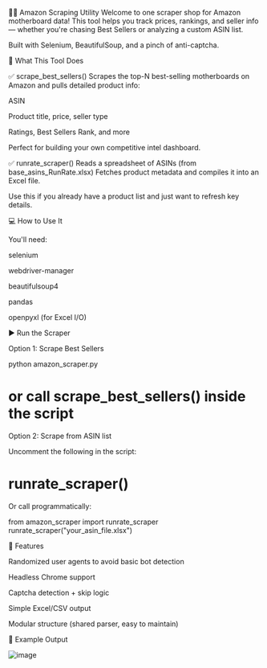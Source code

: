 🕵️‍♂️ Amazon Scraping Utility
Welcome to one scraper shop for Amazon motherboard data!
This tool helps you track prices, rankings, and seller info — whether you're chasing Best Sellers or analyzing a custom ASIN list.

Built with Selenium, BeautifulSoup, and a pinch of anti-captcha.

🧠 What This Tool Does

✅ scrape_best_sellers()
Scrapes the top-N best-selling motherboards on Amazon and pulls detailed product info:

ASIN

Product title, price, seller type

Ratings, Best Sellers Rank, and more

Perfect for building your own competitive intel dashboard.

✅ runrate_scraper()
Reads a spreadsheet of ASINs (from base_asins_RunRate.xlsx)
Fetches product metadata and compiles it into an Excel file.

Use this if you already have a product list and just want to refresh key details.

💻 How to Use It

You'll need:

selenium

webdriver-manager

beautifulsoup4

pandas

openpyxl (for Excel I/O)

▶️ Run the Scraper

Option 1: Scrape Best Sellers

python amazon_scraper.py
# or call scrape_best_sellers() inside the script

Option 2: Scrape from ASIN list

Uncomment the following in the script:

# runrate_scraper()
Or call programmatically:

from amazon_scraper import runrate_scraper
runrate_scraper("your_asin_file.xlsx")

🧠 Features

Randomized user agents to avoid basic bot detection

Headless Chrome support

Captcha detection + skip logic

Simple Excel/CSV output

Modular structure (shared parser, easy to maintain)

📌 Example Output

![image](https://github.com/user-attachments/assets/2bdcd2b5-542e-4e8a-8451-1f68a8b47899)

